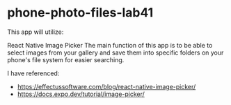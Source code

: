 # phone-photo-files-lab41

This app will utilize:

React Native
Image Picker
The main function of this app is to be able to select images from your gallery and save them into specific folders on your phone's file system for easier searching.

I have referenced: 
-  https://effectussoftware.com/blog/react-native-image-picker/
-  https://docs.expo.dev/tutorial/image-picker/
